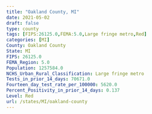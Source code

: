 ```yaml
---
title: "Oakland County, MI"
date: 2021-05-02
draft: false
type: county
tags: [FIPS:26125.0,FEMA:5.0,Large fringe metro,Red]
categories: [MI]
County: Oakland County
State: MI
FIPS: 26125.0
FEMA_Region: 5.0
Population: 1257584.0
NCHS_Urban_Rural_Classification: Large fringe metro
Tests_in_prior_14_days: 70671.0
Fourteen_day_test_rate_per_100000: 5620.0
Percent_Positivity_in_prior_14_days: 0.137
Level: Red
url: /states/MI/oakland-county
---
```




